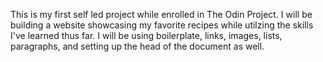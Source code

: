 This is my first self led project while enrolled in The Odin Project. I will be building a website showcasing my favorite recipes while utilzing the skills
I've learned thus far. I will be using boilerplate, links, images, lists, paragraphs, and setting up the head of the document as well.
